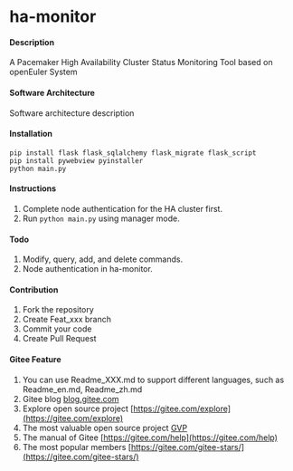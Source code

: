 # ha-monitor

#### Description
A Pacemaker High Availability Cluster Status Monitoring Tool based on openEuler System

#### Software Architecture
Software architecture description

#### Installation

```
pip install flask flask_sqlalchemy flask_migrate flask_script
pip install pywebview pyinstaller
python main.py
```

#### Instructions

1.  Complete node authentication for the HA cluster first.
2.  Run `python main.py` using manager mode.

#### Todo

1. Modify, query, add, and delete commands.
2. Node authentication in ha-monitor.

#### Contribution

1.  Fork the repository
2.  Create Feat_xxx branch
3.  Commit your code
4.  Create Pull Request


#### Gitee Feature

1.  You can use Readme\_XXX.md to support different languages, such as Readme\_en.md, Readme\_zh.md
2.  Gitee blog [blog.gitee.com](https://blog.gitee.com)
3.  Explore open source project [https://gitee.com/explore](https://gitee.com/explore)
4.  The most valuable open source project [GVP](https://gitee.com/gvp)
5.  The manual of Gitee [https://gitee.com/help](https://gitee.com/help)
6.  The most popular members  [https://gitee.com/gitee-stars/](https://gitee.com/gitee-stars/)
